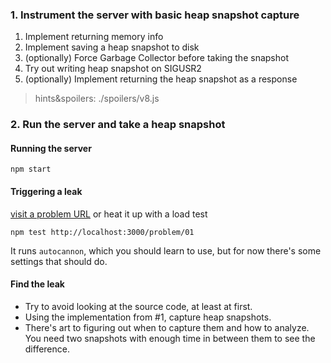 


### 1. Instrument the server with basic heap snapshot capture 

 1. Implement returning memory info
 2. Implement saving a heap snapshot to disk
 3. (optionally) Force Garbage Collector before taking the snapshot
 4. Try out writing heap snapshot on SIGUSR2
 5. (optionally) Implement returning the heap snapshot as a response

 > hints&spoilers: ./spoilers/v8.js

### 2. Run the server and take a heap snapshot

#### Running the server
 ```
 npm start
 ```
#### Triggering a leak
   [visit a problem URL](http://localhost:3000/problem/01)
or heat it up with a load test
```
npm test http://localhost:3000/problem/01
```
It runs `autocannon`, which you should learn to use, but for now there's some settings that should do.

#### Find the leak

- Try to avoid looking at the source code, at least at first.
- Using the implementation from #1, capture heap snapshots.  
- There's art to figuring out when to capture them and how to analyze. You need two snapshots with enough time in between them to see the difference. 